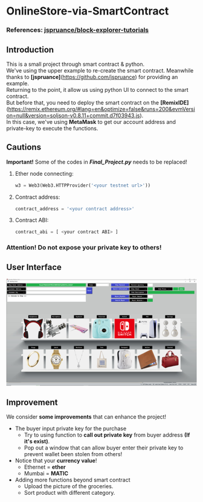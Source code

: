 # OnlineStore-via-SmartContract
### References: [jspruance/block-explorer-tutorials](https://github.com/jspruance/block-explorer-tutorials/tree/main)
## Introduction
This is a small project through smart contract & python.  
We've using the upper example to re-create the smart contract. Meanwhile thanks to **[jspruance]**(https://github.com/jspruance) for providing an example.  
Returning to the point, it allow us using python UI to connect to the smart contract.  
But before that, you need to deploy the smart contract on the **[RemixIDE]**(https://remix.ethereum.org/#lang=en&optimize=false&runs=200&evmVersion=null&version=soljson-v0.8.11+commit.d7f03943.js).  
In this case, we've using **MetaMask** to get our account address and private-key to execute the functions.  
## Cautions 
**Important!** Some of the codes in ***Final_Project.py*** needs to be replaced! <br>
1. Ether node connecting: <br>
   ```python
   w3 = Web3(Web3.HTTPProvider('<your testnet url>'))
   ```
2. Contract address: <br>
   ```python
   contract_address = '<your contract address>'
   ```
3. Contract ABI: <br>
   ```python
   contract_abi = [ <your contract ABI> ] 
   ```
### Attention! Do not expose your private key to others!
## User Interface 
![UI](https://raw.githubusercontent.com/vd3007/OnlineStore-via-SmartContract/main/UI.png "UI")
## Improvement
We consider **some improvements** that can enhance the project! <br>
* The buyer input private key for the purchase <br>
  * Try to using function to **call out private key** from buyer address **(If it's exist)**. <br>
  * Pop out a window that can allow buyer enter their private key to prevent wallet been stolen from others! <br>
* Notice that your **currency value**! <br>
  * Ethernet = **ether** <br>
  * Mumbai = **MATIC** <br>
* Adding more functions beyond smart contract <br>
  * Upload the picture of the groceries.  
  * Sort product with different category.  
